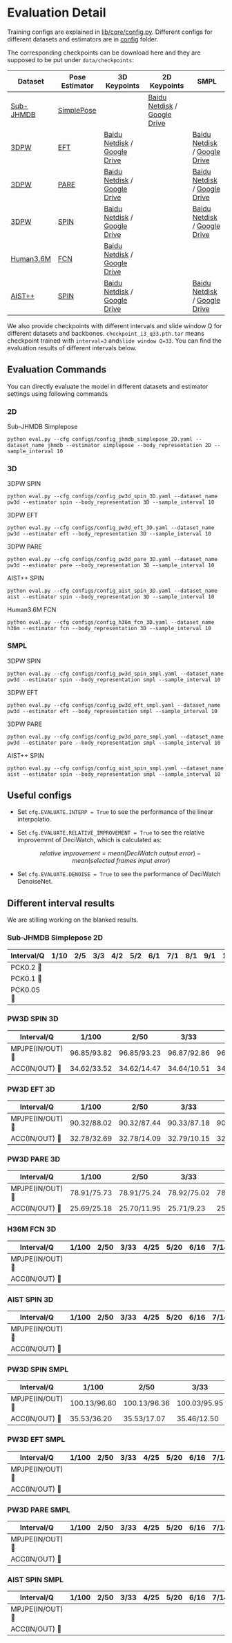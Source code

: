# Evaluation Detail

Training configs are explained in [lib/core/config.py](../lib/core/config.py). Different configs for different datasets and estimators are in [config](../configs/) folder.

The corresponding checkpoints can be download here and they are supposed to be put under ```data/checkpoints```:

| Dataset | Pose Estimator | 3D Keypoints | 2D Keypoints | SMPL |
|  ----  | ----  | ----  | ----  | ----  |
| [Sub-JHMDB](http://jhmdb.is.tue.mpg.de/)  | [SimplePose](https://openaccess.thecvf.com/content_ECCV_2018/html/Bin_Xiao_Simple_Baselines_for_ECCV_2018_paper.html) |   | [Baidu Netdisk](https://pan.baidu.com/s/1W_9xEyJ9Y7zlBOt5fYpEWQ?pwd=rehu) / [Google Drive](https://drive.google.com/drive/folders/1Wd4MxpxLmqoTMB8AlnnMY4Vb641dp2Tw?usp=sharing) |   |
| [3DPW](https://virtualhumans.mpi-inf.mpg.de/3DPW/)  | [EFT](https://github.com/facebookresearch/eft) | [Baidu Netdisk](https://pan.baidu.com/s/1d5Ib-IgWVPRbjUOf9LFXug?pwd=w3v2) / [Google Drive](https://drive.google.com/drive/folders/17xO_X213hcNEEtJbJlz8qE2aCB3-gncH?usp=sharing) |   |  [Baidu Netdisk](https://pan.baidu.com/s/1SP9EPwd_S0MPiyTfWGLgUg?pwd=8lfn) / [Google Drive](https://drive.google.com/drive/folders/1P_LObi8Tr09lw8149Pqe4Ks2SOK-RvYN?usp=sharing) |
| [3DPW](https://virtualhumans.mpi-inf.mpg.de/3DPW/)  | [PARE](https://pare.is.tue.mpg.de/) | [Baidu Netdisk](https://pan.baidu.com/s/1gePXz93tT74GQbfmSStg4Q?pwd=ug8m) / [Google Drive](https://drive.google.com/drive/folders/19E-5lfPHRUelIc2vgdu-M_CEatdFNul_?usp=sharing) |   | [Baidu Netdisk](https://pan.baidu.com/s/1Leo2O1FHoumk0lMaX9AFhQ?pwd=7504) / [Google Drive](https://drive.google.com/drive/folders/1m7IeojeAN9_WBTCwv8921RgOX1SPn7P4?usp=sharing) |
| [3DPW](https://virtualhumans.mpi-inf.mpg.de/3DPW/)  | [SPIN](https://github.com/nkolot/SPIN) | [Baidu Netdisk](https://pan.baidu.com/s/1Kj70V107nGBH7142onXODQ?pwd=9p4o) / [Google Drive](https://drive.google.com/drive/folders/1lj93zsJj3_InTFGWpyNNZ_R7gRQSZE4P?usp=sharing) |   | [Baidu Netdisk](https://pan.baidu.com/s/1obQaCp6yjdkMQr2FRF3Y2A?pwd=b8ur) / [Google Drive](https://drive.google.com/drive/folders/1j7pYCOvvzBBcpu7G_S5-GOXenSXaDeZl?usp=sharing) |
| [Human3.6M](http://vision.imar.ro/human3.6m/description.php)  | [FCN](https://github.com/una-dinosauria/3d-pose-baseline) | [Baidu Netdisk](https://pan.baidu.com/s/1B_yLjyzNVNlE4fQOHuLTFQ?pwd=gdek) / [Google Drive](https://drive.google.com/drive/folders/1LblRGrXeVnW3jDwgYD9hj-ladhnumCrW?usp=sharing) |   |   |
| [AIST++](https://google.github.io/aistplusplus_dataset/factsfigures.html)  | [SPIN](https://github.com/nkolot/SPIN) | [Baidu Netdisk](https://pan.baidu.com/s/1X2KvDirfq5lIE9yrlbIbqg?pwd=5jpi) / [Google Drive](https://drive.google.com/drive/folders/17JNAyJqHx577oP4fWFUQHQIjIjFUuf6v?usp=sharing) |   | [Baidu Netdisk](https://pan.baidu.com/s/1EwiR3AyMP8tnSYgU1VY1Tg?pwd=7p4f) / [Google Drive](https://drive.google.com/drive/folders/1X8N1XU2IN3DMSEE5u36Ca8nkuKEul5hj?usp=sharing) |

We also provide checkpoints with different intervals and slide window Q for different datasets and backbones. ```checkpoint_i3_q33.pth.tar``` means checkpoint trained with ```interval=3``` and```slide window Q=33```. You can find the evaluation results of different intervals below.

## Evaluation Commands

You can directly evaluate the model in different datasets and estimator settings using following commands

### 2D
Sub-JHMDB Simplepose
```shell script
python eval.py --cfg configs/config_jhmdb_simplepose_2D.yaml --dataset_name jhmdb --estimator simplepose --body_representation 2D --sample_interval 10

```

### 3D
3DPW SPIN
```shell script
python eval.py --cfg configs/config_pw3d_spin_3D.yaml --dataset_name pw3d --estimator spin --body_representation 3D --sample_interval 10

```
3DPW EFT
```shell script
python eval.py --cfg configs/config_pw3d_eft_3D.yaml --dataset_name pw3d --estimator eft --body_representation 3D --sample_interval 10

```
3DPW PARE
```shell script
python eval.py --cfg configs/config_pw3d_pare_3D.yaml --dataset_name pw3d --estimator pare --body_representation 3D --sample_interval 10

```
AIST++ SPIN
```shell script
python eval.py --cfg configs/config_aist_spin_3D.yaml --dataset_name aist --estimator spin --body_representation 3D --sample_interval 10

```
Human3.6M FCN
```shell script
python eval.py --cfg configs/config_h36m_fcn_3D.yaml --dataset_name h36m --estimator fcn --body_representation 3D --sample_interval 10

```

### SMPL
3DPW SPIN
```shell script
python eval.py --cfg configs/config_pw3d_spin_smpl.yaml --dataset_name pw3d --estimator spin --body_representation smpl --sample_interval 10

```
3DPW EFT
```shell script
python eval.py --cfg configs/config_pw3d_eft_smpl.yaml --dataset_name pw3d --estimator eft --body_representation smpl --sample_interval 10

```
3DPW PARE
```shell script
python eval.py --cfg configs/config_pw3d_pare_smpl.yaml --dataset_name pw3d --estimator pare --body_representation smpl --sample_interval 10

```
AIST++ SPIN
```shell script
python eval.py --cfg configs/config_aist_spin_smpl.yaml --dataset_name aist --estimator spin --body_representation smpl --sample_interval 10

```

## Useful configs

- Set ```cfg.EVALUATE.INTERP = True``` to see the performance of the linear interpolatio.

- Set ```cfg.EVALUATE.RELATIVE_IMPROVEMENT = True``` to see the relative improvemrnt of DeciWatch, which is calculated as:

    $$
    relative \ improvement =  mean(DeciWatch \ output \ error) - mean(selected \ frames \ input \ error)
    $$


- Set ```cfg.EVALUATE.DENOISE = True``` to see the performance of DeciWatch DenoiseNet.

## Different interval results

We are stilling working on the blanked results.

### Sub-JHMDB Simplepose 2D

| Interval/Q | 1/10 | 2/5 | 3/3 | 4/2 | 5/2 | 6/1 | 7/1 | 8/1 | 9/1 | 10/1 | 11/1 | 12/1 | 13/1 | 14/1 | 15/1 | 16/1 | 17/1 | 18/1 | 19/1 | 20/1 |
| ---------- | ----- | ---- | ---- | ---- | ---- | ---- | ---- | ---- | ---- | ----- | ---- | ---- | ---- | ---- | ---- | ---- | ---- | ---- | ---- | ---- |
| PCK0.2 :arrow_up_small:    |       |      |      |      |      |      |      |      |      |       |      |      |      |      |      |      |      |      |      |      |
|  PCK0.1 :arrow_up_small:  |       |      |      |      |      |      |      |      |      |       |      |      |      |      |      |      |      |      |      |      |
|  PCK0.05 :arrow_up_small:  |       |      |      |      |      |      |      |      |      |       |      |      |      |      |      |      |      |      |      |      |


### PW3D SPIN 3D

| Interval/Q | 1/100 | 2/50 | 3/33 | 4/25 | 5/20 | 6/16 | 7/14 | 8/12 | 9/11 | 10/10 | 11/9 | 12/8 | 13/7 | 14/7 | 15/6 | 16/6 | 17/5 | 18/5 | 19/5 | 20/5 |
| ---------- | ----- | ---- | ---- | ---- | ---- | ---- | ---- | ---- | ---- | ----- | ---- | ---- | ---- | ---- | ---- | ---- | ---- | ---- | ---- | ---- |
| MPJPE(IN/OUT) :arrow_down_small:    |   96.85/93.82    |   96.85/93.23   |  96.87/92.86    |  96.87/92.94    |  96.89/92.20    |   96.89/92.72   |  96.92/92.58    |  96.91/93.21    |   96.92/93.42   |  96.92/93.37     |  96.96/94.20    |   96.97/95.00   |  96.96/95.29    |   96.98/96.59   |  97.00/96.66    |  96.99/97.36    |   96.99/97.59   |  97.05/98.84    |  97.00/99.19    |   97.00/100.18   |
|  ACC(IN/OUT) :arrow_down_small:  |  34.62/33.52     | 34.62/14.47     |  34.64/10.51    |  34.64/8.94    |  34.65/8.15    |   34.66/7.73   |   34.67/7.45   |  34.68/7.27    | 34.67/7.17     |   34.68/7.05    |   34.70/7.00   |  34.71/6.93    |   34.70/6.90   |  34.73/6.85    |  34.74/6.87    |  34.74/6.81    |  34.73/6.85    |   34.78/6.82   |  34.75/6.77    |  34.75/6.76    |


### PW3D EFT 3D

| Interval/Q | 1/100 | 2/50 | 3/33 | 4/25 | 5/20 | 6/16 | 7/14 | 8/12 | 9/11 | 10/10 | 11/9 | 12/8 | 13/7 | 14/7 | 15/6 | 16/6 | 17/5 | 18/5 | 19/5 | 20/5 |
| ---------- | ----- | ---- | ---- | ---- | ---- | ---- | ---- | ---- | ---- | ----- | ---- | ---- | ---- | ---- | ---- | ---- | ---- | ---- | ---- | ---- |
| MPJPE(IN/OUT) :arrow_down_small:    |   90.32/88.02    |  90.32/87.44    |  90.33/87.18    |   90.32/87.16    |  90.33/87.24    |  90.33/87.31    |  90.33/87.58    |  90.32/88.32    |  90.32/88.38    |   90.34/89.02    |  90.31/89.83    |  90.33/90.25    |  90.34/91.48    |  90.35/92.30    |     90.36/92.28   |   90.31/93.05   |   90.34/94.04   |  90.37/94.59    |  90.35/95.43   | 90.34/96.10  |
|  ACC(IN/OUT) :arrow_down_small:  |  32.78/32.69     |  32.78/14.09    |  32.79/10.15    |   32.78/8.67    |  32.80/7.96    |  32.81/7.53    |  32.80/7.27    |  32.82/7.06    |  32.80/6.94    |  32.83/6.84     |  32.83/6.79    |   32.84/6.70   | 32.85/6.65     |    32.86/6.60   |  32.88/6.57    |   32.88/6.51   |  32.84/6.51    |  32.90/6.47    |  32.88/6.44    | 32.88/6.42 |



### PW3D PARE 3D

| Interval/Q | 1/100 | 2/50 | 3/33 | 4/25 | 5/20 | 6/16 | 7/14 | 8/12 | 9/11 | 10/10 | 11/9 | 12/8 | 13/7 | 14/7 | 15/6 | 16/6 | 17/5 | 18/5 | 19/5 | 20/5 |
| ---------- | ----- | ---- | ---- | ---- | ---- | ---- | ---- | ---- | ---- | ----- | ---- | ---- | ---- | ---- | ---- | ---- | ---- | ---- | ---- | ---- |
| MPJPE(IN/OUT) :arrow_down_small:    |   78.91/75.73    |  78.91/75.24    |  78.92/75.02    |  78.93/74.91    |  78.94/75.14    |   78.95/75.22   |   78.97/75.41   |  78.96/76.02    |   78.97/76.39   |   78.98/77.16    |   78.99/77.74   |  79.02/78.38    |  78.99/79.43    |   79.02/80.25   |   79.03/80.70   |   79.02/81.66   |   79.01/82.53   |  79.08/83.52    |   79.06/84.40   |  79.03/85.25    |
|  ACC(IN/OUT) :arrow_down_small:  |  25.69/25.18     |   25.70/11.95   |   25.71/9.23   |  25.71/8.22    |  25.72/7.72    |  25.73/7.40    |  25.74/7.21    |  25.74/7.07    |   25.74/6.98   |   25.75/6.90    |  25.77/6.85    |  25.77/6.80    |   25.76/6.76   |   25.78/6.71   |  25.78/6.70    |  25.79/6.66    |  25.77/6.67    |  25.81/6.63    |   25.81/6.61   |   25.80/6.59   |



### H36M FCN 3D

| Interval/Q | 1/100 | 2/50 | 3/33 | 4/25 | 5/20 | 6/16 | 7/14 | 8/12 | 9/11 | 10/10 | 11/9 | 12/8 | 13/7 | 14/7 | 15/6 | 16/6 | 17/5 | 18/5 | 19/5 | 20/5 |
| ---------- | ----- | ---- | ---- | ---- | ---- | ---- | ---- | ---- | ---- | ----- | ---- | ---- | ---- | ---- | ---- | ---- | ---- | ---- | ---- | ---- |
| MPJPE(IN/OUT)  :arrow_down_small:   |       |      |      |      |      |      |      |      |      |       |      |      |      |      |      |      |      |      |      |      |
|  ACC(IN/OUT)  :arrow_down_small: |       |      |      |      |      |      |      |      |      |       |      |      |      |      |      |      |      |      |      |      |



### AIST SPIN 3D

| Interval/Q | 1/100 | 2/50 | 3/33 | 4/25 | 5/20 | 6/16 | 7/14 | 8/12 | 9/11 | 10/10 | 11/9 | 12/8 | 13/7 | 14/7 | 15/6 | 16/6 | 17/5 | 18/5 | 19/5 | 20/5 |
| ---------- | ----- | ---- | ---- | ---- | ---- | ---- | ---- | ---- | ---- | ----- | ---- | ---- | ---- | ---- | ---- | ---- | ---- | ---- | ---- | ---- |
| MPJPE(IN/OUT) :arrow_down_small:    |       |      |      |      |      |      |      |      |      |       |      |      |      |      |      |      |      |      |      |      |
|  ACC(IN/OUT) :arrow_down_small:  |       |      |      |      |      |      |      |      |      |       |      |      |      |      |      |      |      |      |      |      |



### PW3D SPIN SMPL

| Interval/Q | 1/100 | 2/50 | 3/33 | 4/25 | 5/20 | 6/16 | 7/14 | 8/12 | 9/11 | 10/10 | 11/9 | 12/8 | 13/7 | 14/7 | 15/6 | 16/6 | 17/5 | 18/5 | 19/5 | 20/5 |
| ---------- | ----- | ---- | ---- | ---- | ---- | ---- | ---- | ---- | ---- | ----- | ---- | ---- | ---- | ---- | ---- | ---- | ---- | ---- | ---- | ---- |
| MPJPE(IN/OUT) :arrow_down_small:    |   100.13/96.80    |  100.13/96.36    |   100.03/95.95   |    100.13/96.18  |   100.13/96.10   |   100.24/96.38   |  100.29/97.02    |  100.24/97.47    |   100.03/97.42   |   100.13/97.76   |  100.03/97.93    |  100.24/99.34    |   100.24/99.76   |  100.29/100.49    |  100.30/101.02    |   100.24/101.78   |   100.12/102.13   |  100.30/103.19    |    100.11/102.46  |  100.13/104.21    |
|  ACC(IN/OUT) :arrow_down_small:  |   35.53/36.20    |   35.53/17.07   |   35.46/12.50   |  35.53/10.91    |  35.53/9.82    |  35.67/9.36    |   35.67/9.02    |  35.67/8.83    |  35.46/8.50    |  35.53/8.38     |  35.46/8.34    |  35.67/8.23    |  35.49/8.16    |   35.67/8.15   |  35.60/8.08    |  35.67/8.07    |   35.52/8.02   |  35.60/8.01    |  35.51/7.88    |  35.53/7.81    |



### PW3D EFT SMPL

| Interval/Q | 1/100 | 2/50 | 3/33 | 4/25 | 5/20 | 6/16 | 7/14 | 8/12 | 9/11 | 10/10 | 11/9 | 12/8 | 13/7 | 14/7 | 15/6 | 16/6 | 17/5 | 18/5 | 19/5 | 20/5 |
| ---------- | ----- | ---- | ---- | ---- | ---- | ---- | ---- | ---- | ---- | ----- | ---- | ---- | ---- | ---- | ---- | ---- | ---- | ---- | ---- | ---- |
| MPJPE(IN/OUT)  :arrow_down_small:   |       |      |      |      |      |      |      |      |      |       |      |      |      |      |      |      |      |      |      |      |
|  ACC(IN/OUT) :arrow_down_small:  |       |      |      |      |      |      |      |      |      |       |      |      |      |      |      |      |      |      |      |      |



### PW3D PARE SMPL

| Interval/Q | 1/100 | 2/50 | 3/33 | 4/25 | 5/20 | 6/16 | 7/14 | 8/12 | 9/11 | 10/10 | 11/9 | 12/8 | 13/7 | 14/7 | 15/6 | 16/6 | 17/5 | 18/5 | 19/5 | 20/5 |
| ---------- | ----- | ---- | ---- | ---- | ---- | ---- | ---- | ---- | ---- | ----- | ---- | ---- | ---- | ---- | ---- | ---- | ---- | ---- | ---- | ---- |
| MPJPE(IN/OUT)  :arrow_down_small:   |       |      |      |      |      |      |      |      |      |       |      |      |      |      |      |      |      |      |      |      |
|  ACC(IN/OUT) :arrow_down_small:  |       |      |      |      |      |      |      |      |      |       |      |      |      |      |      |      |      |      |      |      |



### AIST SPIN SMPL

| Interval/Q | 1/100 | 2/50 | 3/33 | 4/25 | 5/20 | 6/16 | 7/14 | 8/12 | 9/11 | 10/10 | 11/9 | 12/8 | 13/7 | 14/7 | 15/6 | 16/6 | 17/5 | 18/5 | 19/5 | 20/5 |
| ---------- | ----- | ---- | ---- | ---- | ---- | ---- | ---- | ---- | ---- | ----- | ---- | ---- | ---- | ---- | ---- | ---- | ---- | ---- | ---- | ---- |
| MPJPE(IN/OUT)  :arrow_down_small:   |       |      |      |      |      |      |      |      |      |       |      |      |      |      |      |      |      |      |      |      |
|  ACC(IN/OUT)  :arrow_down_small: |       |      |      |      |      |      |      |      |      |       |      |      |      |      |      |      |      |      |      |      |




